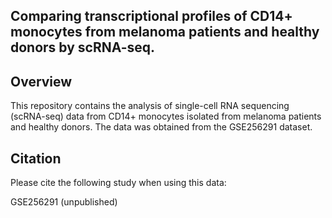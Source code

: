 ## 	Comparing transcriptional profiles of CD14+ monocytes from melanoma patients and healthy donors by scRNA-seq.

## Overview
This repository contains the analysis of single-cell RNA sequencing (scRNA-seq) data from CD14+ monocytes isolated from melanoma patients and healthy donors. The data was obtained from the GSE256291 dataset.

## Citation
Please cite the following study when using this data:

GSE256291 (unpublished)
